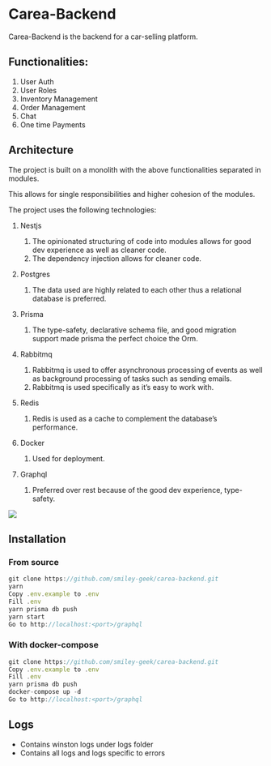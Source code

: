 # Carea-Backend

Carea-Backend is the backend for a car-selling platform.

## Functionalities:

1. User Auth
2. User Roles
3. Inventory Management
4. Order Management
5. Chat
6. One time Payments

## Architecture

The project is built on a monolith with the above functionalities separated in modules.

This allows for single responsibilities and higher cohesion of the modules.

The project uses the following technologies:

1. Nestjs

   1. The opinionated structuring of code into modules allows for good dev experience as well as cleaner code.
   2. The dependency injection allows for cleaner code.

2. Postgres

   1. The data used are highly related to each other thus a relational database is preferred.

3. Prisma

   1. The type-safety, declarative schema file, and good migration support made prisma the perfect choice the Orm.

4. Rabbitmq

   1. Rabbitmq is used to offer asynchronous processing of events as well as background processing of tasks such as sending emails.
   2. Rabbitmq is used specifically as it’s easy to work with.

5. Redis

   1. Redis is used as a cache to complement the database’s performance.

6. Docker

   1. Used for deployment.

7. Graphql

   1. Preferred over rest because of the good dev experience, type-safety.

![](https://res.cloudinary.com/smiley-geek/image/upload/v1679661182/bw79tcanj3eo8phtgpdo.png)

## Installation

### From source

```javascript
git clone https://github.com/smiley-geek/carea-backend.git
yarn
Copy .env.example to .env
Fill .env
yarn prisma db push
yarn start
Go to http://localhost:<port>/graphql
```

### With docker-compose

```javascript
git clone https://github.com/smiley-geek/carea-backend.git
Copy .env.example to .env
Fill .env
yarn prisma db push
docker-compose up -d
Go to http://localhost:<port>/graphql
```

## Logs

- Contains winston logs under logs folder
- Contains all logs and logs specific to errors
